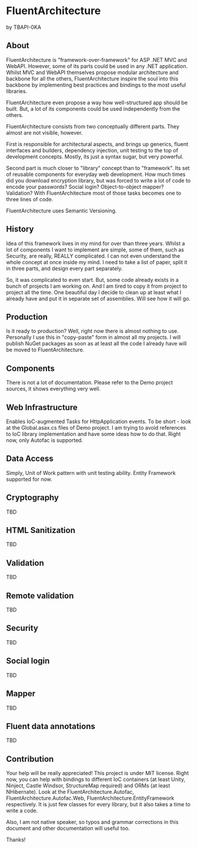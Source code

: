 FluentArchitecture
==================

by TBAPI-0KA

About
-----

FluentArchitecture is "framework-over-framework" for ASP .NET MVC and WebAPI. However, some of its parts could be used in any .NET application. Whilst MVC and WebAPI themselves propose modular architecture and backbone for all the others, FluentArchitecture inspire the soul into this backbone by implementing best practices and bindings to the most useful libraries.

FluentArchitecture even propose a way how well-structured app should be built. But, a lot of its components could be used independently from the others.

FluentArchitecture consists from two conceptually different parts. They almost are not visible, however.

First is responsible for architectural aspects, and brings up generics, fluent interfaces and builders, dependency injection, unit testing to the top of development concepts. Mostly, its just a syntax sugar, but very powerful.

Second part is much closer to "library" concept than to "framework". Its set of reusable components for everyday web development. How much times did you download encryption library, but was forced to write a lot of code to encode your passwords? Social login? Object-to-object mapper? Validation? With FluentArchitecture most of those tasks becomes one to three lines of code.

FluentArchitecture uses Semantic Versioning.

History
-------

Idea of this framework lives in my mind for over than three years. Whilst a lot of components I want to implement are simple, some of them, such as Security, are really, REALLY complicated. I can not even understand the whole concept at once inside my mind. I need to take a list of paper, split it in three parts, and design every part separately.

So, it was complicated to even start. But, some code already exists in a bunch of projects I am working on. And I am tired to copy it from project to project all the time. One beautiful day I decide to clean up at least what I already have and put it in separate set of assemblies. Will see how it will go.

Production
----------

Is it ready to production? Well, right now there is almost nothing to use. Personally I use this in "copy-paste" form in almost all my projects. I will publish NuGet packages as soon as at least all the code I already have will be moved to FluentArchitecture.

Components
----------

There is not a lot of documentation. Please refer to the Demo project sources, it shows everything very well.

Web Infrastructure
------------------

Enables IoC-augmented Tasks for HttpApplication events. To be short - look at the Global.asax.cs files of Demo project. I am trying to avoid references to IoC library implementation and have some ideas how to do that. Right now, only Autofac is supported.

Data Access
-----------

Simply, Unit of Work pattern with unit testing ability. Entity Framework supported for now.

Cryptography
------------

TBD

HTML Sanitization
-----------------

TBD

Validation
----------

TBD

Remote validation
-----------------

TBD

Security
--------

TBD

Social login
------------

TBD

Mapper
------

TBD

Fluent data annotations
-----------------

TBD

Contribution
------------

Your help will be really appreciated! This project is under MIT license. Right now, you can help with bindings to different IoC containers (at least Unity, Ninject, Castle Windsor, StructureMap required) and ORMs (at least NHibernate). Look at the FluentArchitecture.Autofac, FluentArchitecture.Autofac.Web, FluentArchitecture.EntityFramework respectively. It is just few classes for every library, but it also takes a time to write a code.

Also, I am not native speaker, so typos and grammar corrections in this document and other documentation will useful too.

Thanks!
